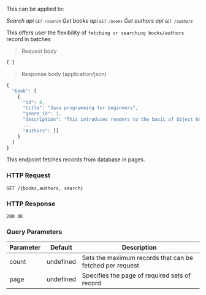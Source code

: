 This can be applied to:

*Search api <code>`GET /search`</code>*
*Get books api <code>`GET /books`</code>*
*Get authors api <code>`GET /authors`</code>*

<aside class="notice">
 This offers user the flexibility of <code>fetching or searching books/authors</code> record in batches
</aside>

> Request body

```javascript
{ }
```

> Response body (application/json)

```javascript
{
  "book": [
    {
      "id": 4,
      "title": "Java programming for beginners",
      "genre_id": 1,
      "description": "This introduces readers to the basic of Object Oriented Programmng Language",
      ...
      "Authors": []
    }
  ]
}
```

This endpoint fetches records from database in pages.

### HTTP Request

`GET /{books,authors, search}`

### HTTP Response

`200 OK`

### Query Parameters

Parameter | Default | Description
--------- | ------- | -----------
count | undefined | Sets the maximum records that can be fetched per request
page | undefined | Specifies the page of required sets of record
